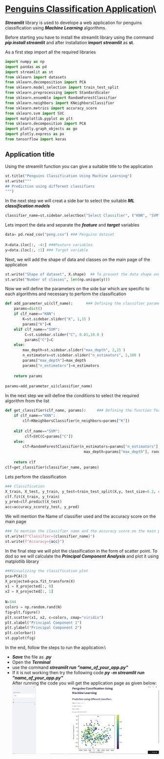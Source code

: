   # [**Penguins Classification Application**](https://share.streamlit.io/wajidumar/streamlit_penguins/main/Penguins_app.py)\
***Streamlit*** library is used to develope a web application for penguins classification using ***Machine Learning*** algorithms.

Before starting you have to install the streamlit library using the command ***pip install streamlit*** and after installation **import** ***streamlit*** as **st**. 

As a first step import all the required libraries


```python
import numpy as np
import pandas as pd
import streamlit as st
from sklearn import datasets
from sklearn.decomposition import PCA
from sklearn.model_selection import train_test_split
from sklearn.preprocessing import StandardScaler
from sklearn.ensemble import RandomForestClassifier
from sklearn.neighbors import KNeighborsClassifier
from sklearn.metrics import accuracy_score
from sklearn.svm import SVC
import matplotlib.pyplot as plt
from sklearn.decomposition import PCA
import plotly.graph_objects as go
import plotly.express as px
from tensorflow import keras
```

## Application title
Using the streamlit function you can give a suitable title to the application


```python
st.title("Penguins Classification Using Machine Learning")
st.write("""
## Prediction using different classifiers
""")
```

In the next step we will creat a side bar to select the suitable ***ML classification models***


```python
classifier_name=st.sidebar.selectbox("Select Classifier", ("KNN", "SVM", "Random Forest")) ###Classifiers
```

Lets import the data and separate the ***feature*** and ***target*** variables


```python
data= pd.read_csv("peng.csv") ### Penguins dataset

X=data.iloc[:, -4:] ###Feature variables
y=data.iloc[:, :1] ### Target variable
```

Next, we will add the shape of data and classes on the main page of the application


```python
st.write("Shape of dataset", X.shape)  ## To present the data shape and no. of classes on the main page
st.write("Number of classes", len(np.unique(y)))
```

Now we will define the parameters on the side bar which are specific to each algorithms and necessary to perform the classification


```python
def add_parameter_ui(clf_name):      ### Defining the classifier parameters
    params=dict()
    if clf_name=="KNN":
        K=st.sidebar.slider("K", 1,15 )
        params["K"]=K
    elif clf_name=="SVM":
         C=st.sidebar.slider("C", 0.01,10.0 )
         params["C"]=C
    else:
        max_depth=st.sidebar.slider("max_depth", 2,15 )
        n_estimators=st.sidebar.slider("n_estimators", 1,100 )
        params["max_depth"]=max_depth
        params["n_estimators"]=n_estimators

    return params

params=add_parameter_ui(classifier_name)
```

In the next step we will define the conditions to select the required algorithm from the list


```python
def get_classifier(clf_name, params):     ### Defining the function for the selection of classifiers
    if clf_name=="KNN":
        clf=KNeighborsClassifier(n_neighbors=params["K"])
    
    elif clf_name=="SVM":
         clf=SVC(C=params["C"])
    else:
        clf=RandomForestClassifier(n_estimators=params["n_estimators"],
                                    max_depth=params["max_depth"], random_state=100)

    return clf
clf=get_classifier(classifier_name, params)
```

Lets perform the classification


```python
### Classification
X_train, X_test, y_train, y_test=train_test_split(X,y, test_size=0.2, random_state=100)
clf.fit(X_train, y_train)
y_pred=clf.predict(X_test)
acc=accuracy_score(y_test, y_pred)
```

We will mention the Name of classifier used and the accuracy score on the main page


```python
### To mention the classifier name and the accuracy score on the main page of application
st.write(f"Classifier={classifier_name}")
st.write(f"Accuracy={acc}")
```

In the final step we will plot the classification in the form of scatter point. To dod so we will calculate the ***Principal Component Analysis*** and plot it using matplotlib library


```python
###Visualizing the classification plot
pca=PCA(2)
X_projected=pca.fit_transform(X)
x1 = X_projected[:, 0]
x2 = X_projected[:, 1]

N=344
colors = np.random.rand(N)
fig=plt.figure()
plt.scatter(x1, x2, c=colors, cmap="viridis")
plt.xlabel("Principal Component 1")
plt.ylabel("Principal Component 2")
plt.colorbar()
st.pyplot(fig)
```

In the end, follow the steps to run the application:\
- ***Save*** the file as ***.py*** 
- Open the ***Terminal***
- use the command ***streamlit run "name_of_your_app.py"***
- If it is not working then try the following code ***py -m streamlit run "name_of_your_app.py"***\
After running the code you will get the application page as given below:\
![Penguins application](app.png)
